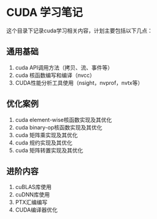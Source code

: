 # CUDA 学习笔记
这个目录下记录cuda学习相关内容，计划主要包括以下几点：

## 通用基础
1. cuda API调用方法（拷贝、流、事件等）
2. cuda 核函数编写和编译（nvcc）
3. CUDA性能分析工具使用（nsight，nvprof，nvtx等）

## 优化案例
1. cuda element-wise核函数实现及其优化 
2. cuda binary-op核函数实现及其优化
3. cuda 矩阵乘实现及其优化
4. cuda 规约实现及其优化
5. cuda 矩阵转置实现及其优化

## 进阶内容
1. cuBLAS库使用
2. cuDNN库使用
3. PTX汇编编写
4. CUDA编译器优化





